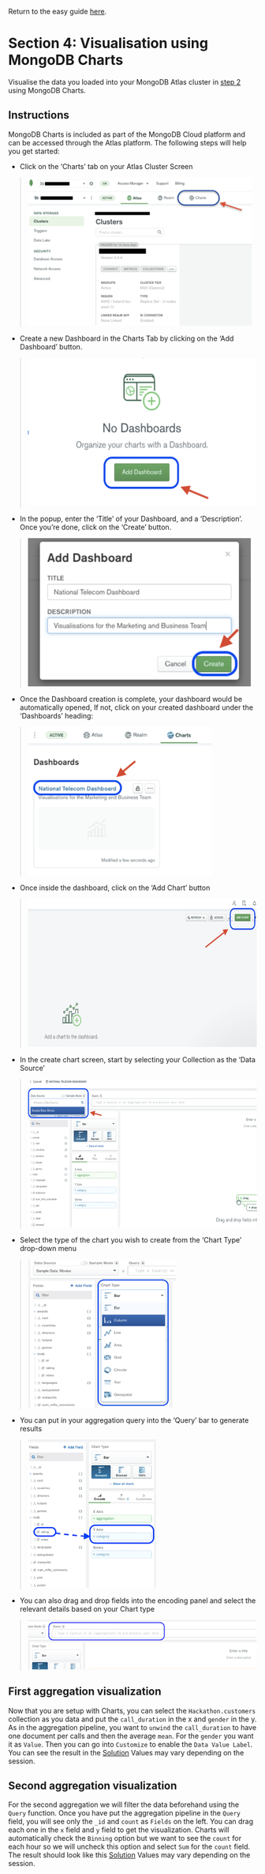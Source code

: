 Return to the easy guide [here](..).
# Section 4: Visualisation using MongoDB Charts
Visualise the data you loaded into your MongoDB Atlas cluster in [step 2](../data-migration) using MongoDB Charts.

## Instructions
MongoDB Charts is included as part of the MongoDB Cloud platform and can be accessed through the Atlas platform. The following steps will help you get started:

* Click on the ‘Charts’ tab on your Atlas Cluster Screen
> <img src="./images/charts-1.png" height="300">

* Create a new Dashboard in the Charts Tab by clicking on the ‘Add Dashboard’ button. 
> <img src="./images/charts-2.png" height="300">

* In the popup, enter the ‘Title’ of your Dashboard, and a ‘Description’. Once you’re done, click on the ‘Create’ button.
> <img src="./images/charts-3.png" height="300">

* Once the Dashboard creation is complete, your dashboard would be automatically opened, If not, click on your created dashboard under the ‘Dashboards’ heading:
> <img src="./images/charts-4.png" height="300">

* Once inside the dashboard, click on the ‘Add Chart’ button 
> <img src="./images/charts-5.png" height="300">

* In the create chart screen, start by selecting your Collection as the ‘Data Source’
> <img src="./images/charts-6.png" height="300">

* Select the type of the chart you wish to create from the ‘Chart Type’ drop-down menu
> <img src="./images/charts-7.png" height="300">

* You can put in your aggregation query into the ‘Query’ bar to generate results 
> <img src="./images/charts-8.png" height="300">

* You can also drag and drop fields into the encoding panel and select the relevant details based on your Chart type
> <img src="./images/charts-9.png" height="100">

## First aggregation visualization

Now that you are setup with Charts, you can select the ```Hackathon.customers``` collection as you data and put the ```call_duration``` in the x and ```gender``` in the y.
As in the aggregation pipeline, you want to ```unwind``` the ```call_duration``` to have one document per calls and then the average ```mean```.
For the ```gender``` you want it as ```Value```.
Then you can go into ```Customize``` to enable the ```Data Value Label```.
You can see the result in the [Solution](https://github.com/mcinteerj/rdbms-mdb-migration-workshop/blob/main/guides/solutions/Aggregation1Charts.png)
Values may vary depending on the session.

## Second aggregation visualization

For the second aggregation we will filter the data beforehand using the ```Query``` function.
Once you have put the aggregation pipeline in the ```Query``` field, you will see only the ```_id``` and ```count``` as ```Fields``` on the left.
You can drag each one in the ```x``` field and ```y``` field to get the visualization.
Charts will automatically check the ```Binning``` option but we want to see the ```count``` for each hour so we will uncheck this option and select ```Sum``` for the ```count``` field.
The result should look like this [Solution](https://github.com/mcinteerj/rdbms-mdb-migration-workshop/blob/main/guides/solutions/Aggregation2Chart.png)
Values may vary depending on the session.
